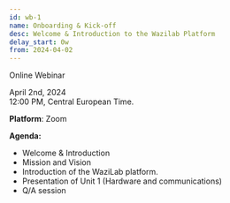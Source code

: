 ```yaml
---
id: wb-1
name: Onboarding & Kick-off
desc: Welcome & Introduction to the Wazilab Platform
delay_start: 0w
from: 2024-04-02
---
```


Online Webinar

April 2nd, 2024  
12:00 PM, Central European Time.

**Platform**: Zoom

**Agenda:**
- Welcome & Introduction 
- Mission and Vision 
- Introduction of the WaziLab platform. 
- Presentation of Unit 1 (Hardware and communications) 
- Q/A session 
